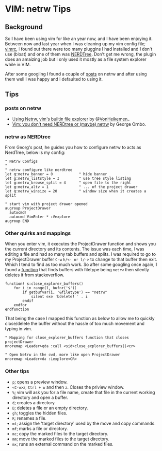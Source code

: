 # VIM: netrw Tips

## Background

So I have been using vim for like an year now, and I have been enjoying it. Between now and last year when I was cleaning up my vim config file; [vimrc](https://github.com/iAmG-r00t/dotfiles/blob/master/desktop/dotfiles/vim/vimrc), I found out there were too many pluggins I had installed and I don't use (bloat) and one of them was [NERDTree](https://github.com/preservim/nerdtree).
Don't get me wrong, the plugin does an amaizing job but I only used it mostly as a file system explorer while in VIM.

After some googling I found a couple of [posts](#posts) on netrw and after using them well I was happy and I defaulted to using it.

## Tips

<a id="posts"></a>
### posts on netrw

- [Using Netrw, vim's builtin file explorer](https://vonheikemen.github.io/devlog/tools/using-netrw-vim-builtin-file-explorer/) by [@VonHeikemen_](https://twitter.com/VonHeikemen_)
- [Vim: you don't need NERDtree or (maybe) netrw](https://shapeshed.com/vim-netrw/) by George Ornbo.

### netrw as NERDtree
From Georg's post, he guides you how to configure netrw to acts as NerdTree, below is my config:

```vim
" Netrw Configs
"
" netrw configure like nerdtree
let g:netrw_banner = 0            " hide banner
let g:netrw_liststyle = 3         " use tree style listing
let g:netrw_browse_split = 4      " open file to the right
let g:netrw_altv = 1              " ... of the project drawer
let g:netrw_winsize = 20          " window size when it creates a split

" start vim with project drawer opened
augroup ProjectDrawer
  autocmd!
  autocmd VimEnter * :Vexplore
augroup END
```

### Other quirks and mappings

When you enter vim, it executes the ProjectDrawer function and shows you the current directory and its contents.
The issue was each time, I was editing a file and had so many tab buffers and splits. I was required to go to my ProjectDrawer buffer `C-w` `h/<- or l/->` to change to that buffer then exit. Which I tend to find as too much work.
So after some googling once again, I found a [function](https://stackoverflow.com/a/58110818/12076640) that finds buffers with filetype being `netrw` then silently deletes it from stackoverflow.

```vim
function! s:close_explorer_buffers()
    for i in range(1, bufnr('$'))
        if getbufvar(i, '&filetype') == "netrw"
            silent exe 'bdelete! ' . i
        endif
    endfor
endfunction
```
That being the case I mapped this function as below to allow me to quickly close/delete the buffer without the hassle of too much movement and typing in vim.

```vim
" Mapping for close_explorer_buffers function that closes projectDrawer
nnoremap <Leader>qda :call <sid>close_explorer_buffers()<cr>

" Open Netrw in the cwd, more like open ProjectDrawer
nnoremap <Leader>da :Lexplore<CR>
```

### Other tips

- `p`; opens a preview window.
- `<C-w>z`; `Ctrl + w` and then `z`. Closes the priview window. 
- `%`; vim will ask you for a file name, create that file in the current working directory and open a buffer.
- `d`; creates a directory
- `D`; deletes a file or an empty directory.
- `gh`; toggles the hidden files.
- `R`; renames a file.
- `mt`; assign the 'target directory' used by the move and copy commands.
- `mf`; marks a file or directory.
- `mc`; copy the marked files to the target directory.
- `mm`; move the marked files to the target directory.
- `mx`; runs an external command on the marked files.
